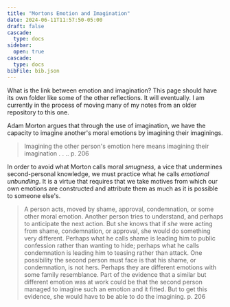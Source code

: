 ```yaml
---
title: "Mortons Emotion and Imagination"
date: 2024-06-11T11:57:50-05:00
draft: false
cascade:
  type: docs
sidebar:
  open: true
cascade:
  type: docs
bibFile: bib.json
---
```


What is the link between emotion and imagination? This page should have its own folder like some of the other reflections. It will eventually. I am currently in the process of moving many of my notes from an older repository to this one.

Adam Morton argues that through the use of imagination, we have the capacity to imagine another's moral emotions by imagining their imaginings.

> Imagining the other person's emotion here means imagining their imagination . . .. p. 206

In order to avoid what Morton calls moral *smugness*, a vice that undermines second-personal knowledge, we must practice what he calls *emotional unbundling*. It is a virtue that requires that we take motives from which our own emotions are constructed and attribute them as much as it is possible to someone else's.

> A person acts, moved by shame, approval, condemnation, or some other moral emotion. Another person tries to understand, and perhaps to anticipate the next action. But she knows that if *she* were acting from shame, condemnation, or approval, she would do something very different. Perhaps what he calls shame is leading him to public confession rather than wanting to hide; perhaps what he calls condemnation is leading him to teasing rather than attack. One possibility the second person must face is that his shame, or condemnation, is not hers. Perhaps they are different emotions with some family resemblance. Part of the evidence that a similar but different emotion was at work could be that the second person managed to imagine such an emotion and it fitted. But to get this evidence, she would have to be able to do the imagining. p. 206



